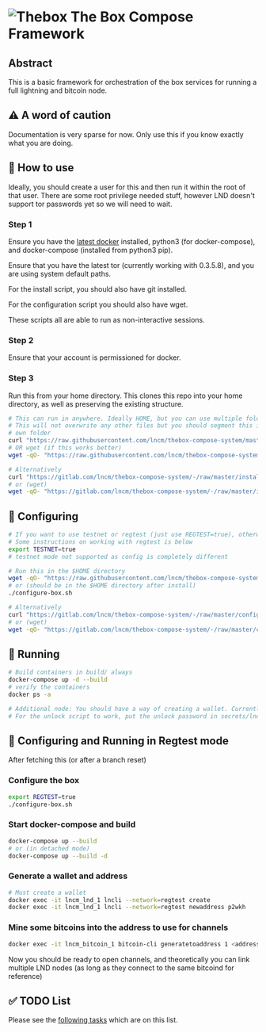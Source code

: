 
# ![Thebox](https://gitlab.com/lncm/thebox-compose-system/-/raw/master/thebox-small.png "box") The Box Compose Framework

## Abstract

This is a basic framework for orchestration of the box services for running a full lightning and bitcoin node.

## ⚠️ A word of caution

Documentation is very sparse for now. Only use this if you know exactly what you are doing.

## 📝 How to use

Ideally, you should create a user for this and then run it within the root of that user. There are some root privilege needed stuff, however LND doesn't support tor passwords yet so we will need to wait.

### Step 1

Ensure you have the [latest docker](https://docs.docker.com/install/linux/docker-ce/ubuntu/) installed, python3 (for docker-compose), and docker-compose (installed from python3 pip).

Ensure that you have the latest tor (currently working with 0.3.5.8), and you are using system default paths.

For the install script, you should also have git installed.

For the configuration script you should also have wget.

These scripts all are able to run as non-interactive sessions.

### Step 2

Ensure that your account is permissioned for docker.

### Step 3

Run this from your home directory. This clones this repo into your home directory, as well as preserving the existing structure.

```bash
# This can run in anywhere. Ideally HOME, but you can use multiple folders with different installs if you wish to keep things separate
# This will not overwrite any other files but you should segment this in its
# own folder
curl "https://raw.githubusercontent.com/lncm/thebox-compose-system/master/install-box.sh" | sh
# OR wget (if this works better)
wget -qO- "https://raw.githubusercontent.com/lncm/thebox-compose-system/master/install-box.sh" | sh

# Alternatively
curl "https://gitlab.com/lncm/thebox-compose-system/-/raw/master/install-box.sh" | sh
# or (wget)
wget -qO- "https://gitlab.com/lncm/thebox-compose-system/-/raw/master/install-box.sh" | sh
```

## 📝 Configuring

```bash
# If you want to use testnet or regtest (just use REGTEST=true), otherwise we will use mainnet by default and be #reckless
# Some instructions on working with regtest is below
export TESTNET=true
# testnet mode not supported as config is completely different

# Run this in the $HOME directory
wget -qO- "https://raw.githubusercontent.com/lncm/thebox-compose-system/master/configure-box.sh" | sh
# or (should be in the $HOME directory after install)
./configure-box.sh

# Alternatively
curl "https://gitlab.com/lncm/thebox-compose-system/-/raw/master/configure-box.sh" | sh
# or (wget)
wget -qO- "https://gitlab.com/lncm/thebox-compose-system/-/raw/master/configure-box.sh" | sh
```

## 📝 Running

```bash
# Build containers in build/ always
docker-compose up -d --build
# verify the containers
docker ps -a

# Additional node: You should have a way of creating a wallet. Currently this container does not have a create wallet container.
# For the unlock script to work, put the unlock password in secrets/lnd-password.txt
```


## 📝 Configuring and Running in Regtest mode

After fetching this (or after a branch reset)

### Configure the box

```bash
export REGTEST=true
./configure-box.sh
```

### Start docker-compose and build

```bash
docker-compose up --build
# or (in detached mode)
docker-compose up --build -d
```

### Generate a wallet and address

```bash
# Must create a wallet
docker exec -it lncm_lnd_1 lncli --network=regtest create
docker exec -it lncm_lnd_1 lncli --network=regtest newaddress p2wkh
```

### Mine some bitcoins into the address to use for channels

```bash
docker exec -it lncm_bitcoin_1 bitcoin-cli generatetoaddress 1 <address-generated>
```

Now you should be ready to open channels, and theoretically you can link multiple LND nodes (as long as they connect to the same bitcoind for reference)


## ✅ TODO List

Please see the [following tasks](https://github.com/lncm/thebox-compose-system/issues?q=is%3Aissue+is%3Aopen+label%3ATODO) which are on this list.
